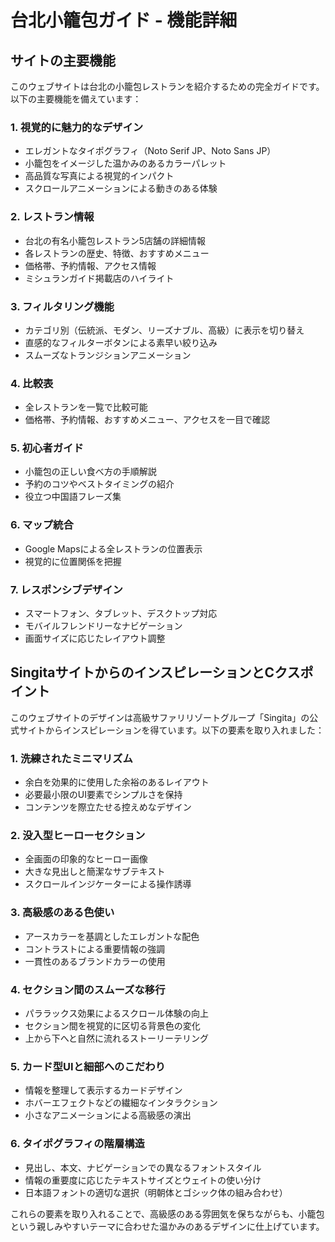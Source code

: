 # 台北小籠包ガイド - 機能詳細

## サイトの主要機能

このウェブサイトは台北の小籠包レストランを紹介するための完全ガイドです。以下の主要機能を備えています：

### 1. 視覚的に魅力的なデザイン
- エレガントなタイポグラフィ（Noto Serif JP、Noto Sans JP）
- 小籠包をイメージした温かみのあるカラーパレット
- 高品質な写真による視覚的インパクト
- スクロールアニメーションによる動きのある体験

### 2. レストラン情報
- 台北の有名小籠包レストラン5店舗の詳細情報
- 各レストランの歴史、特徴、おすすめメニュー
- 価格帯、予約情報、アクセス情報
- ミシュランガイド掲載店のハイライト

### 3. フィルタリング機能
- カテゴリ別（伝統派、モダン、リーズナブル、高級）に表示を切り替え
- 直感的なフィルターボタンによる素早い絞り込み
- スムーズなトランジションアニメーション

### 4. 比較表
- 全レストランを一覧で比較可能
- 価格帯、予約情報、おすすめメニュー、アクセスを一目で確認

### 5. 初心者ガイド
- 小籠包の正しい食べ方の手順解説
- 予約のコツやベストタイミングの紹介
- 役立つ中国語フレーズ集

### 6. マップ統合
- Google Mapsによる全レストランの位置表示
- 視覚的に位置関係を把握

### 7. レスポンシブデザイン
- スマートフォン、タブレット、デスクトップ対応
- モバイルフレンドリーなナビゲーション
- 画面サイズに応じたレイアウト調整

## SingitaサイトからのインスピレーションとCクスポイント

このウェブサイトのデザインは高級サファリリゾートグループ「Singita」の公式サイトからインスピレーションを得ています。以下の要素を取り入れました：

### 1. 洗練されたミニマリズム
- 余白を効果的に使用した余裕のあるレイアウト
- 必要最小限のUI要素でシンプルさを保持
- コンテンツを際立たせる控えめなデザイン

### 2. 没入型ヒーローセクション
- 全画面の印象的なヒーロー画像
- 大きな見出しと簡潔なサブテキスト
- スクロールインジケーターによる操作誘導

### 3. 高級感のある色使い
- アースカラーを基調としたエレガントな配色
- コントラストによる重要情報の強調
- 一貫性のあるブランドカラーの使用

### 4. セクション間のスムーズな移行
- パララックス効果によるスクロール体験の向上
- セクション間を視覚的に区切る背景色の変化
- 上から下へと自然に流れるストーリーテリング

### 5. カード型UIと細部へのこだわり
- 情報を整理して表示するカードデザイン
- ホバーエフェクトなどの繊細なインタラクション
- 小さなアニメーションによる高級感の演出

### 6. タイポグラフィの階層構造
- 見出し、本文、ナビゲーションでの異なるフォントスタイル
- 情報の重要度に応じたテキストサイズとウェイトの使い分け
- 日本語フォントの適切な選択（明朝体とゴシック体の組み合わせ）

これらの要素を取り入れることで、高級感のある雰囲気を保ちながらも、小籠包という親しみやすいテーマに合わせた温かみのあるデザインに仕上げています。
